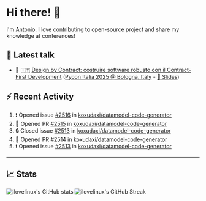 <!--- pyml disable no-trailing-punctuation--->

# Hi there! :wave:

<!--- pyml enable no-trailing-punctuation--->

I'm Antonio. I love contributing to open-source project and share my knowledge
at conferences!

## :walking: Latest talk

<!--- pyml disable line-length--->

- :snake: :it:
  [Design by Contract: costruire software robusto con il Contract-First Development](https://www.youtube.com/watch?v=XTFKHgUJtjM&pp=ygUZZGVzaWduIGJ5IGNvbnRyYWN0IHB5dGhvbg%3D%3D)
  ([Pycon Italia 2025 @ Bologna, Italy](https://2025.pycon.it/en/event/design-by-contract-costruire-software-robusto-con-il-contract-first-development) -
  [:page_facing_up: Slides](https://www.slideshare.net/slideshow/design-by-contract-building-robust-software-with-contract-first-development/280097866))

<!--- pyml enable line-length--->

## :zap: Recent Activity

<!--- pyml disable line-length--->

<!--START_SECTION:activity-->
1. ❗ Opened issue [#2516](https://github.com/koxudaxi/datamodel-code-generator/issues/2516) in [koxudaxi/datamodel-code-generator](https://github.com/koxudaxi/datamodel-code-generator)
2. 💪 Opened PR [#2515](https://github.com/koxudaxi/datamodel-code-generator/pull/2515) in [koxudaxi/datamodel-code-generator](https://github.com/koxudaxi/datamodel-code-generator)
3. 🔒 Closed issue [#2513](https://github.com/koxudaxi/datamodel-code-generator/issues/2513) in [koxudaxi/datamodel-code-generator](https://github.com/koxudaxi/datamodel-code-generator)
4. 💪 Opened PR [#2514](https://github.com/koxudaxi/datamodel-code-generator/pull/2514) in [koxudaxi/datamodel-code-generator](https://github.com/koxudaxi/datamodel-code-generator)
5. ❗ Opened issue [#2513](https://github.com/koxudaxi/datamodel-code-generator/issues/2513) in [koxudaxi/datamodel-code-generator](https://github.com/koxudaxi/datamodel-code-generator)
<!--END_SECTION:activity-->

<!--- pyml enable line-length--->

---

## :chart_with_upwards_trend: Stats

![ilovelinux's GitHub stats](https://github-readme-stats.vercel.app/api?username=ilovelinux&count_private=true&&show_icons=true&theme=github_dark)
![ilovelinux's GitHub Streak](https://streak-stats.demolab.com/?user=ilovelinux&theme=github-dark&date_format=j%20M%5B%20Y%5D)
